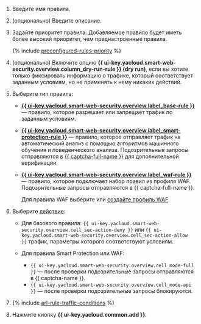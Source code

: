 1. Введите имя правила.
1. (опционально) Введите описание.
1. Задайте приоритет правила. Добавляемое правило будет иметь более высокий приоритет, чем преднастроенные правила.

    {% include [preconfigured-rules-priority](./preconfigured-rules-priority.md) %}

1. (опционально) Включите опцию **{{ ui-key.yacloud.smart-web-security.overview.column_dry-run-rule }} (dry run)**, если вы хотите только фиксировать информацию о трафике, который соответствует заданным условиям, но не применять к нему никаких действий.
1. Выберите тип правила:
    * [**{{ ui-key.yacloud.smart-web-security.overview.label_base-rule }}**](../../smartwebsecurity/concepts/rules.md#base-rules) — правило, которое разрешает или запрещает трафик по заданным условиям.
    * [**{{ ui-key.yacloud.smart-web-security.overview.label_smart-protection-rule }}**](../../smartwebsecurity/concepts/rules.md#smart-protection-rules) — правило, которое отправляет трафик на автоматический анализ с помощью алгоритмов машинного обучения и поведенческого анализа. Подозрительные запросы отправляются в [{{ captcha-full-name }}](../../smartcaptcha/) для дополнительной верификации.
    * [**{{ ui-key.yacloud.smart-web-security.overview.label_waf-rule }}**](../../smartwebsecurity/concepts/rules.md#waf-rules) — правило, которое подключает набор правил из профиля WAF. Подозрительные запросы отправляются в {{ captcha-full-name }}.
    
        Для правила WAF выберите или [создайте профиль WAF](../../smartwebsecurity/operations/waf-profile-create.md).
1. Выберите [действие](../../smartwebsecurity/concepts/rules.md#rule-action):
    * Для базового правила: `{{ ui-key.yacloud.smart-web-security.overview.cell_sec-action-deny }}` или `{{ ui-key.yacloud.smart-web-security.overview.cell_sec-action-allow }}` трафик, параметры которого соответствуют условиям.
    * Для правила Smart Protection или WAF:

      * `{{ ui-key.yacloud.smart-web-security.overview.cell_mode-full }}` — после проверки подозрительные запросы отправляются в {{ captcha-name }}.
      * `{{ ui-key.yacloud.smart-web-security.overview.cell_mode-api }}` — после проверки подозрительные запросы блокируются.

1. {% include [arl-rule-traffic-conditions](../../_includes/smartwebsecurity/arl-rule-traffic-conditions.md) %}

1. Нажмите кнопку **{{ ui-key.yacloud.common.add }}**.